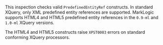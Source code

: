 This inspection checks valid `PredefinedEntityRef` constructs. In
standard XQuery, only XML predefined entity references are supported.
MarkLogic supports HTML4 and HTML5 predefined entity references in
the `0.9-ml` and `1.0-ml` XQuery versions.

The HTML4 and HTML5 constructs raise `XPST0003` errors on standard
conforming XQuery processors.
